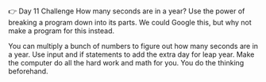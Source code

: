 👉 Day 11 Challenge
How many seconds are in a year?
Use the power of breaking a program down into its parts. We could Google this, but why not make a program for this instead.

You can multiply a bunch of numbers to figure out how many seconds are in a year.
Use input and if statements to add the extra day for leap year.
Make the computer do all the hard work and math for you. You do the thinking beforehand.
